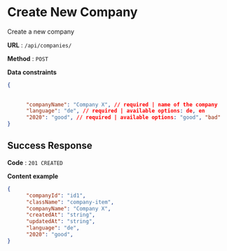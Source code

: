 # Create New Company

Create a new company

**URL** : `/api/companies/`

**Method** : `POST`

**Data constraints**


```json
{
   
   
      "companyName": "Company X", // required | name of the company
      "language": "de", // required | available options: de, en
      "2020": "good", // required | available options: "good", "bad"
}


```

## Success Response

**Code** : `201 CREATED`

**Content example**

```json
{
      "companyId": "id1",
      "className": "company-item",
      "companyName": "Company X",
      "createdAt": "string",
      "updatedAt": "string",
      "language": "de",
      "2020": "good",
}
```